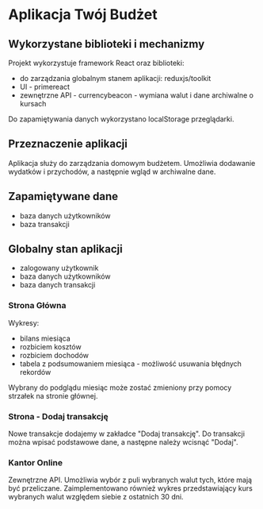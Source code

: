 # Aplikacja Twój Budżet

## Wykorzystane biblioteki i mechanizmy
Projekt wykorzystuje framework React oraz biblioteki:
- do zarządzania globalnym stanem aplikacji: reduxjs/toolkit
- UI - primereact
- zewnętrzne API - currencybeacon - wymiana walut i dane archiwalne o kursach

Do zapamiętywania danych wykorzystano localStorage przeglądarki.

## Przeznaczenie aplikacji
Aplikacja służy do zarządzania domowym budżetem.
Umożliwia dodawanie wydatków i przychodów, a następnie wgląd w archiwalne dane.

## Zapamiętywane dane
- baza danych użytkowników
- baza transakcji

## Globalny stan aplikacji
- zalogowany użytkownik
- baza danych użytkowników
- baza danych transakcji

### Strona Główna
Wykresy:
- bilans miesiąca
- rozbiciem kosztów
- rozbiciem dochodów
- tabela z podsumowaniem miesiąca - możliwość usuwania błędnych rekordów

Wybrany do podglądu miesiąc może zostać zmieniony przy pomocy strzałek na stronie głównej.

### Strona - Dodaj transakcję
Nowe transakcje dodajemy w zakładce "Dodaj transakcję". Do transakcji można wpisać podstawowe dane, a następne należy wcisnąć "Dodaj".

### Kantor Online
Zewnętrzne API. Umożliwia wybór z puli wybranych walut tych, które mają być przeliczane.
Zaimplementowano również wykres przedstawiający kurs wybranych walut względem siebie z ostatnich 30 dni.
